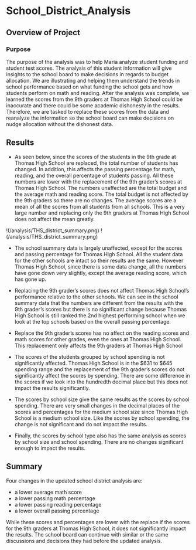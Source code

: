 # School_District_Analysis

## Overview of Project

### Purpose

The purpose of the analysis was to help Maria analyze student funding and student test scores. The analysis of this student information will give insights to the school board to make decisions in regards to budget allocation. We are illustrating and helping them understand the trends in school performance based on what funding the school gets and how students perform on math and reading. After the analysis was complete, we learned the scores from the 9th graders at Thomas High School could be inaccurate and there could be some academic dishonesty in the results. Therefore, we are tasked to replace these scores from the data and reanalyze the information so the school board can make decisions on nudge allocation without the dishonest data.

## Results

- As seen below, since the scores of the students in the 9th grade at Thomas High School are replaced, the total number of students has changed. In addition, this affects the passing percentage for math, reading, and the overall percentage of students passing. All these numbers are lower with the replacement of the 9th grader’s scores at Thomas High School. The numbers unaffected are the total budget and the average math and reading score. The total budget is not affected by the 9th graders so there are no changes. The average scores are a mean of all the scores from all students from all schools. This is a very large number and replacing only the 9th graders at Thomas High School does not affect the mean greatly. 

!(/analysis/THS_district_summary.png)
!(/analysis/THS_district_summary.png)

- The school summary data is largely unaffected, except for the scores and passing percentage for Thomas High School. All the student data for the other schools are intact so their results are the same. However Thomas High School, since there is some data change, all the numbers have gone down very slightly, except the average reading score, which has gone up. 

- Replacing the 9th grader’s scores does not affect Thomas High School’s performance relative to the other schools. We can see in the school summary data that the numbers are different from the results with the 9th grader’s scores but there is no significant change because Thomas High School is still ranked the 2nd highest performing school when we look at the top schools based on the overall passing percentage. 

- Replace the 9th grader’s scores has no affect on the reading scores and math scores for other grades, even the ones at Thomas High School. This replacement only affects the 9th graders at Thomas High School

- The scores of the students grouped by school spending is not significantly affected. Thomas High School is in the $631 to $645 spending range and the replacement of the 9th grader’s scores do not significantly affect the scores by spending. There are some difference in the scores if we look into the hundredth decimal place but this does not impact the results significantly. 

- The scores by school size give the same results as the scores by school spending. There are very small changes in the decimal places of the scores and percentages for the medium school size since Thomas High School is a medium school size. Like the scores by school spending, the change is not significant and do not impact the results.

- Finally, the scores by school type also has the same analysis as scores by school size and school spending. There are no changes significant enough to impact the results. 

## Summary

Four changes in the updated school district analysis are:
- a lower average math score
- a lower passing math percentage 
- a lower passing reading percentage 
- a lower overall passing percentage 

While these scores and percentages are lower with the replace if the scores for the 9th graders at Thomas High School, it does not significantly impact the results. The school board can continue with similar or the same discussions and decisions they had before the updated analysis.
